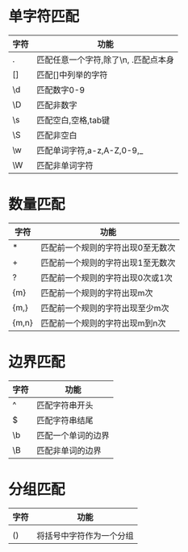 # 单字符匹配
| 字符 | 功能                                  |
|------|---------------------------------------|
| .    | 匹配任意一个字符,除了\n, \.匹配点本身 |
| []   | 匹配[]中列举的字符                    |
| \d   | 匹配数字0-9                           |
| \D   | 匹配非数字                            |
| \s   | 匹配空白,空格,tab键                   |
| \S   | 匹配非空白                            |
| \w   | 匹配单词字符,a-z,A-Z,0-9,_            |
| \W   | 匹配非单词字符                        |

# 数量匹配
| 字符  | 功能                              |
|-------|-----------------------------------|
| *     | 匹配前一个规则的字符出现0至无数次 |
| +     | 匹配前一个规则的字符出现1至无数次 |
| ?     | 匹配前一个规则的字符出现0次或1次  |
| {m}   | 匹配前一个规则的字符出现m次       |
| {m,}  | 匹配前一个规则的字符出现至少m次   |
| {m,n} | 匹配前一个规则的字符出现m到n次    |

# 边界匹配
| 字符 | 功能               |
|------|--------------------|
| ^    | 匹配字符串开头     |
| $    | 匹配字符串结尾     |
| \b   | 匹配一个单词的边界 |
| \B   | 匹配非单词的边界   |

# 分组匹配
| 字符 | 功能 |
|------|------|
||     | 匹配左右任意一个表达式     | 
| () | 将括号中字符作为一个分组 |
